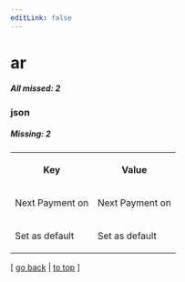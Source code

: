 ```yaml
---
editLink: false
---
```


# ar

##### All missed: 2


### json

##### Missing: 2

<table width="100%">
<tr><th width="50%">

Key

</th><th width="50%">

Value

</th></tr>
<tr><td width="50%">

Next Payment on

</td><td width="50%">

Next Payment on

</td></tr>
<tr><td width="50%">

Set as default

</td><td width="50%">

Set as default

</td></tr>
</table>

[ [go back](../status.md) | [to top](#) ]

